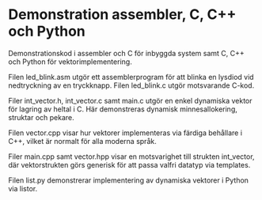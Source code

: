 # Demonstration assembler, C, C++ och Python
Demonstrationskod i assembler och C för inbyggda system samt C, C++ och Python för vektorimplementering.

Filen led_blink.asm utgör ett assemblerprogram för att blinka en lysdiod vid nedtryckning av en tryckknapp. 
Filen led_blink.c utgör motsvarande C-kod. 

Filer int_vector.h, int_vector.c samt main.c utgör en enkel dynamiska vektor för lagring av heltal i C.
Här demonstreras dynamisk minnesallokering, struktar och pekare. 

Filen vector.cpp visar hur vektorer implementeras via färdiga behållare i C++, vilket är normalt för alla moderna språk. 

Filer main.cpp samt vector.hpp visar en motsvarighet till strukten int_vector, där vektorstrukten görs generisk för att passa valfri datatyp via templates. 

Filen list.py demonstrerar implementering av dynamiska vektorer i Python via listor.
